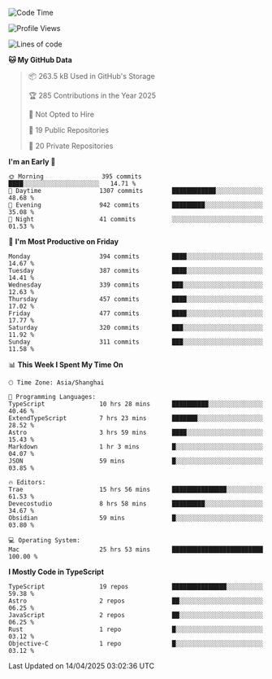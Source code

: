 <!--START_SECTION:waka-->
![Code Time](http://img.shields.io/badge/Code%20Time-3%2C331%20hrs%2012%20mins-blue)

![Profile Views](http://img.shields.io/badge/Profile%20Views-0-blue)

![Lines of code](https://img.shields.io/badge/From%20Hello%20World%20I%27ve%20Written-3.0%20million%20lines%20of%20code-blue)

**🐱 My GitHub Data** 

> 📦 263.5 kB Used in GitHub's Storage 
 > 
> 🏆 285 Contributions in the Year 2025
 > 
> 🚫 Not Opted to Hire
 > 
> 📜 19 Public Repositories 
 > 
> 🔑 20 Private Repositories 
 > 
**I'm an Early 🐤** 

```text
🌞 Morning                395 commits         ████░░░░░░░░░░░░░░░░░░░░░   14.71 % 
🌆 Daytime                1307 commits        ████████████░░░░░░░░░░░░░   48.68 % 
🌃 Evening                942 commits         █████████░░░░░░░░░░░░░░░░   35.08 % 
🌙 Night                  41 commits          ░░░░░░░░░░░░░░░░░░░░░░░░░   01.53 % 
```
📅 **I'm Most Productive on Friday** 

```text
Monday                   394 commits         ████░░░░░░░░░░░░░░░░░░░░░   14.67 % 
Tuesday                  387 commits         ████░░░░░░░░░░░░░░░░░░░░░   14.41 % 
Wednesday                339 commits         ███░░░░░░░░░░░░░░░░░░░░░░   12.63 % 
Thursday                 457 commits         ████░░░░░░░░░░░░░░░░░░░░░   17.02 % 
Friday                   477 commits         ████░░░░░░░░░░░░░░░░░░░░░   17.77 % 
Saturday                 320 commits         ███░░░░░░░░░░░░░░░░░░░░░░   11.92 % 
Sunday                   311 commits         ███░░░░░░░░░░░░░░░░░░░░░░   11.58 % 
```


📊 **This Week I Spent My Time On** 

```text
🕑︎ Time Zone: Asia/Shanghai

💬 Programming Languages: 
TypeScript               10 hrs 28 mins      ██████████░░░░░░░░░░░░░░░   40.46 % 
ExtendTypeScript         7 hrs 23 mins       ███████░░░░░░░░░░░░░░░░░░   28.52 % 
Astro                    3 hrs 59 mins       ████░░░░░░░░░░░░░░░░░░░░░   15.43 % 
Markdown                 1 hr 3 mins         █░░░░░░░░░░░░░░░░░░░░░░░░   04.07 % 
JSON                     59 mins             █░░░░░░░░░░░░░░░░░░░░░░░░   03.85 % 

🔥 Editors: 
Trae                     15 hrs 56 mins      ███████████████░░░░░░░░░░   61.53 % 
Devecostudio             8 hrs 58 mins       █████████░░░░░░░░░░░░░░░░   34.67 % 
Obsidian                 59 mins             █░░░░░░░░░░░░░░░░░░░░░░░░   03.80 % 

💻 Operating System: 
Mac                      25 hrs 53 mins      █████████████████████████   100.00 % 
```

**I Mostly Code in TypeScript** 

```text
TypeScript               19 repos            ███████████████░░░░░░░░░░   59.38 % 
Astro                    2 repos             ██░░░░░░░░░░░░░░░░░░░░░░░   06.25 % 
JavaScript               2 repos             ██░░░░░░░░░░░░░░░░░░░░░░░   06.25 % 
Rust                     1 repo              █░░░░░░░░░░░░░░░░░░░░░░░░   03.12 % 
Objective-C              1 repo              █░░░░░░░░░░░░░░░░░░░░░░░░   03.12 % 
```




 Last Updated on 14/04/2025 03:02:36 UTC
<!--END_SECTION:waka-->